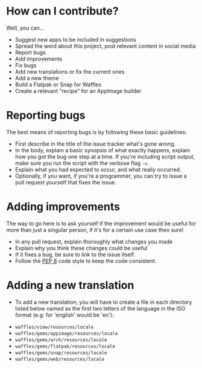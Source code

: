 # How can I contribute?
Well, you can...
* Suggest new apps to be included in suggestions
* Spread the word about this project, post relevant content in social media
* Report bugs
* Add improvements
* Fix bugs
* Add new translations or fix the current ones
* Add a new theme
* Build a Flatpak or Snap for Waffles
* Create a relevant "recipe" for an AppImage builder

# Reporting bugs
The best means of reporting bugs is by following these basic guidelines:

* First describe in the title of the issue tracker what's gone wrong.
* In the body, explain a basic synopsis of what exactly happens, explain how you got the bug one step at a time. If you're including script output, make sure you run the script with the verbose flag `-v`.
* Explain what you had expected to occur, and what really occurred.
* Optionally, if you want, if you're a programmer, you can try to issue a pull request yourself that fixes the issue.

# Adding improvements
The way to go here is to ask yourself if the improvement would be useful for more than just a singular person, if it's for a certain use case then sure!

* In any pull request, explain thoroughly what changes you made
* Explain why you think these changes could be useful
* If it fixes a bug, be sure to link to the issue itself.
* Follow the [PEP 8](https://www.python.org/dev/peps/pep-0008/) code style to keep the code consistent.

# Adding a new translation
* To add a new translation, you will have to create a file in each directory listed below named as the first two letters of the language in the ISO format (e.g: for 'english' would be 'en'):
- `waffles/view/resources/locale`
- `waffles/gems/appimage/resources/locale`
- `waffles/gems/arch/resources/locale`
- `waffles/gems/flatpak/resources/locale`
- `waffles/gems/snap/resources/locale`
- `waffles/gems/web/resources/locale`
